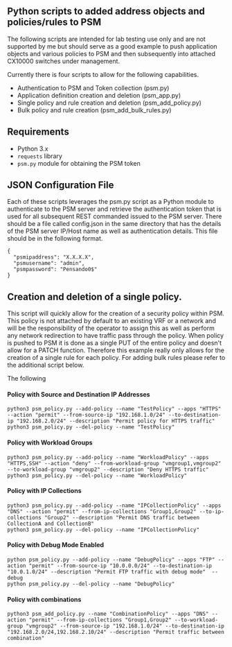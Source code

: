 ## Python scripts to added address objects and policies/rules to PSM 

The following scripts are intended for lab testing use only and are not supported by me but should serve as a good example to push application objects and various policies to PSM and then subsequently into attached CX10000 switches under management. 

Currently there is four scripts to allow for the following capabilities. 

* Authentication to PSM and Token collection   (psm.py)
* Application definition creation and deletion (psm_app.py)
* Single policy and rule creation and deletion (psm_add_policy.py) 
* Bulk policy and rule creation                (psm_add_bulk_rules.py) 


## Requirements

- Python 3.x
- `requests` library
- `psm.py` module for obtaining the PSM token

## JSON Configuration File

Each of these scripts leverages the psm.py script as a Python module to authenticate to the PSM server and retrieve the authentication token that is used for all subsequent REST commanded issued to the PSM server. There should be a file called config.json in the same directory that has the details of the PSM server IP/Host name as well as authentication details. This file should be in the following format. 

```
{
  "psmipaddress": "X.X.X.X",
  "psmusername": "admin",
  "psmpassword": "Pensando0$"
}
```

## Creation and deletion of a single policy. 

This script will quickly allow for the creation of a security policy within PSM. This policy is not attached by default to an existing VRF or a network and will be the responsibility of the operator to assign this as well as perform any network redirection to have traffic pass through the policy. When policy is pushed to PSM it is done as a single PUT of the entire policy and doesn't allow for a PATCH function. Therefore this example really only allows for the creation of a single rule for each policy. For adding bulk rules please refer to the additional script below. 

The following 


#### Policy with Source and Destination IP Addresses
```
python3 psm_policy.py --add-policy --name "TestPolicy" --apps "HTTPS" --action "permit" --from-source-ip "192.168.1.0/24" --to-destination-ip "192.168.2.0/24" --description "Permit policy for HTTPS traffic"
python3 psm_policy.py --del-policy --name "TestPolicy"
```


#### Policy with Workload Groups
```
python3 psm_policy.py --add-policy --name "WorkloadPolicy" --apps "HTTPS,SSH" --action "deny" --from-workload-group "vmgroup1,vmgroup2" --to-workload-group "vmgroup2" --description "Deny HTTPS traffic"
python3 psm_policy.py --del-policy --name "WorkloadPolicy" 
```


#### Policy with IP Collections
```
python3 psm_policy.py --add-policy --name "IPCollectionPolicy" --apps "DNS" --action "permit" --from-ip-collections "Group1,Group2" --to-ip-collections "Group2" --description "Permit DNS traffic between CollectionA and CollectionB"
python3 psm_policy.py --del-policy --name "IPCollectionPolicy"
```


#### Policy with Debug Mode Enabled
```
python psm_policy.py --add-policy --name "DebugPolicy" --apps "FTP" --action "permit" --from-source-ip "10.0.0.0/24" --to-destination-ip "10.0.1.0/24" --description "Permit FTP traffic with debug mode"  --debug
python psm_policy.py --del-policy --name "DebugPolicy" 
```

#### Policy with combinations
```
python3 psm_add_policy.py --name "CombinationPolicy" --apps "DNS" --action "permit" --from-ip-collections "Group1,Group2" --to-workload-group "vmgroup2" --from-source-ip "192.168.1.0/24" --to-destination-ip "192.168.2.0/24,192.168.2.10/24" --description "Permit traffic between combination"
```
